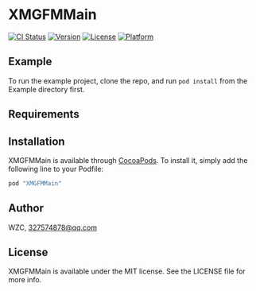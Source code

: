 # XMGFMMain

[![CI Status](http://img.shields.io/travis/327574878@qq.com/XMGFMMain.svg?style=flat)](https://travis-ci.org/327574878@qq.com/XMGFMMain)
[![Version](https://img.shields.io/cocoapods/v/XMGFMMain.svg?style=flat)](http://cocoapods.org/pods/XMGFMMain)
[![License](https://img.shields.io/cocoapods/l/XMGFMMain.svg?style=flat)](http://cocoapods.org/pods/XMGFMMain)
[![Platform](https://img.shields.io/cocoapods/p/XMGFMMain.svg?style=flat)](http://cocoapods.org/pods/XMGFMMain)

## Example

To run the example project, clone the repo, and run `pod install` from the Example directory first.

## Requirements

## Installation

XMGFMMain is available through [CocoaPods](http://cocoapods.org). To install
it, simply add the following line to your Podfile:

```ruby
pod "XMGFMMain"
```

## Author

WZC, 327574878@qq.com

## License

XMGFMMain is available under the MIT license. See the LICENSE file for more info.


